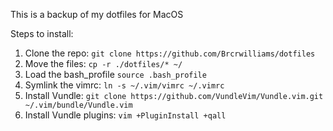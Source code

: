 This is a backup of my dotfiles for MacOS

Steps to install:  
1. Clone the repo: `git clone https://github.com/Brcrwilliams/dotfiles`
2. Move the files: `cp -r ./dotfiles/* ~/`
3. Load the bash_profile `source .bash_profile`
4. Symlink the vimrc: `ln -s ~/.vim/vimrc ~/.vimrc`
5. Install Vundle: `git clone https://github.com/VundleVim/Vundle.vim.git ~/.vim/bundle/Vundle.vim`
6. Install Vundle plugins: `vim +PluginInstall +qall`

